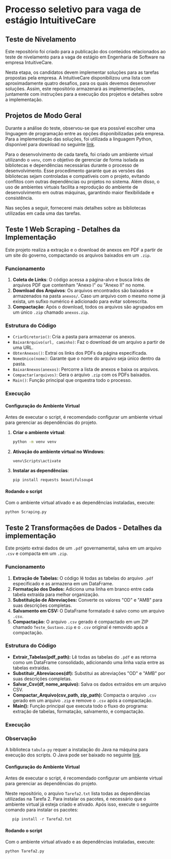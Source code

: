# Processo seletivo para vaga de estágio IntuitiveCare

## Teste de Nivelamento 
Este repositório foi criado para a publicação dos conteúdos relacionados ao teste de nivelamento para a vaga de estágio em Engenharia de Software na empresa IntuitiveCare.

Nesta etapa, os candidatos devem implementar soluções para as tarefas propostas pela empresa. A IntuitiveCare disponibilizou uma lista com aproximadamente quatro desafios, para os quais devemos desenvolver soluções. Assim, este repositório armazenará as implementações, juntamente com instruções para a execução dos projetos e detalhes sobre a implementação.

## Projetos de Modo Geral 
Durante a análise do teste, observou-se que era possível escolher uma linguagem de programação entre as opções disponibilizadas pela empresa. Para a implementação das soluções, foi utilizada a linguagem Python, disponível para download no seguinte [link](https://www.python.org/downloads/).

Para o desenvolvimento de cada tarefa, foi criado um ambiente virtual utilizando o `venv`, com o objetivo de gerenciar de forma isolada as bibliotecas e dependências necessárias durante o processo de desenvolvimento. Esse procedimento garante que as versões das bibliotecas sejam controladas e compatíveis com o projeto, evitando conflitos com outras dependências ou projetos no sistema. Além disso, o uso de ambientes virtuais facilita a reprodução do ambiente de desenvolvimento em outras máquinas, garantindo maior flexibilidade e consistência.

Nas seções a seguir, fornecerei mais detalhes sobre as bibliotecas utilizadas em cada uma das tarefas.


##  Teste 1 Web Scraping - Detalhes da Implementação  
Este projeto realiza a extração e o download de anexos em PDF a partir de um site do governo, compactando os arquivos baixados em um `.zip`.  

### Funcionamento  
1. **Coleta de Links**: O código acessa a página-alvo e busca links de arquivos PDF que contenham "Anexo I" ou "Anexo II" no nome.  
2. **Download dos Arquivos**: Os arquivos encontrados são baixados e armazenados na pasta `anexos/`. Caso um arquivo com o mesmo nome já exista, um sufixo numérico é adicionado para evitar sobrescrita.  
3. **Compactação**: Após o download, todos os arquivos são agrupados em um único `.zip` chamado `anexos.zip`.  

### Estrutura do Código  
- `CriarDiretorio()`: Cria a pasta para armazenar os anexos.  
- `BaixarArquivo(url, caminho)`: Faz o download de um arquivo a partir de uma URL.  
- `ObterAnexos()`: Extrai os links dos PDFs da página especificada.  
- `NomeUnico(nome)`: Garante que o nome do arquivo seja único dentro da pasta.  
- `BaixarAnexos(anexos)`: Percorre a lista de anexos e baixa os arquivos.  
- `Compactar(arquivos)`: Gera o arquivo `.zip` com os PDFs baixados.  
- `Main()`: Função principal que orquestra todo o processo.  

### Execução  
#### Configuração do Ambiente Virtual  

Antes de executar o script, é recomendado configurar um ambiente virtual para gerenciar as dependências do projeto.  

1. **Criar o ambiente virtual**:
   
   ```sh
   python -m venv venv

2. **Ativação do ambiente virtual no Windows**:
     ```
     venv\Scripts\activate

3. **Instalar as dependências**:
   ```
   pip install requests beautifulsoup4
   
#### Rodando o script
  Com o ambiente virtual ativado e as dependências instaladas, execute:
  ```
  python Scraping.py
  ```

## Teste 2 Transformações de Dados -  Detalhes da implementação

Este projeto extrai dados de um `.pdf` governamental, salva em um arquivo `.csv` e compacta em um `.zip`.  



### Funcionamento  

1. **Extração de Tabelas:** O código lê todas as tabelas do arquivo `.pdf` especificado e as armazena em um DataFrame.  
2. **Formatação dos Dados:** Adiciona uma linha em branco entre cada tabela extraída para melhor organização.  
3. **Substituição de Abreviações:** Converte os valores "OD" e "AMB" para suas descrições completas.  
4. **Salvamento em CSV:** O DataFrame formatado é salvo como um arquivo `.csv`.  
5. **Compactação:** O arquivo `.csv` gerado é compactado em um ZIP chamado `Teste_Gustavo.zip` e o `.csv` original é removido após a compactação.
   

### Estrutura do Código  

- **Extrair_Tabelas(pdf_path):** Lê todas as tabelas do `.pdf` e as retorna como um DataFrame consolidado, adicionando uma linha vazia entre as tabelas extraídas.  
- **Substituir_Abreviacoes(df):** Substitui as abreviações "OD" e "AMB" por suas descrições completas.  
- **Salvar_Csv(df, nome_arquivo):** Salva os dados extraídos em um arquivo CSV.  
- **Compactar_Arquivo(csv_path, zip_path):** Compacta o arquivo `.csv` gerado em um arquivo `.zip` e remove o `.csv` após a compactação.  
- **Main():** Função principal que executa todo o fluxo do programa: extração de tabelas, formatação, salvamento, e compactação.
  
### Execução
### Observação  
A biblioteca `tabula-py` requer a instalação do Java na máquina para execução dos scripts. O Java pode ser baixado no seguinte [link](https://www.java.com/pt-BR/download/).
#### Configuração do Ambiente Virtual  

Antes de executar o script, é recomendado configurar um ambiente virtual para gerenciar as dependências do projeto.  

Neste repositório, o arquivo `Tarefa2.txt` lista todas as dependências utilizadas na Tarefa 2. Para instalar os pacotes, é necessário que o ambiente virtual já esteja criado e ativado. Após isso, execute o seguinte comando para instalar os pacotes:

```
   pip install -r Tarefa2.txt
```


#### Rodando o script
  Com o ambiente virtual ativado e as dependências instaladas, execute:
  ```
  python Tarefa2.py
  ```


